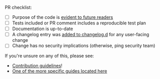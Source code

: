 PR checklist:

- [ ] Purpose of the code is [evident to future readers](https://semgrep.dev/docs/contributing/contributing-code/#explaining-code)
- [ ] Tests included or PR comment includes a reproducible test plan
- [ ] Documentation is up-to-date
- [ ] A changelog entry was [added to changelog.d](https://semgrep.dev/docs/contributing/contributing-code/#adding-a-changelog-entry) for any user-facing change
- [ ] Change has no security implications (otherwise, ping security team)

If you're unsure on any of this, please see:

- [Contribution guidelines](https://semgrep.dev/docs/contributing/contributing-code)!
- [One of the more specific guides located here](https://semgrep.dev/docs/contributing/contributing/)
